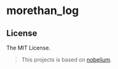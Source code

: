 # morethan_log

## License

The MIT License.

> This projects is based on [nobelium](https://github.com/craigary/nobelium).
